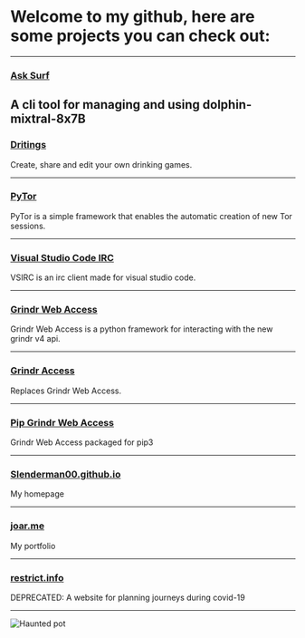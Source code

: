 # Welcome to my github, here are some projects you can check out:
---
### [Ask Surf](https://github.com/Slenderman00/Ask-Surf)
A cli tool for managing and using dolphin-mixtral-8x7B
---
### [Dritings](https://dritings.io)
Create, share and edit your own drinking games.

---
### [PyTor](https://github.com/Slenderman00/PyTor)
PyTor is a simple framework that enables the automatic creation of new Tor sessions.

---

### [Visual Studio Code IRC](https://github.com/Slenderman00/vsirc)
VSIRC is an irc client made for visual studio code.

---

### [Grindr Web Access](https://github.com/Slenderman00/Grindr-Web-Access)
Grindr Web Access is a python framework for interacting with the new grindr v4 api.

---

### [Grindr Access](https://github.com/Slenderman00/grindr-access)
Replaces Grindr Web Access.

---

### [Pip Grindr Web Access](https://github.com/Slenderman00/Pip-Grindr-Web-Access)
Grindr Web Access packaged for pip3

---

### [Slenderman00.github.io](https://slenderman00.github.io)
My homepage

---

### [joar.me](https://joar.me)
My portfolio

---

### [restrict.info](https://github.com/Slenderman00/restrict)
DEPRECATED: A website for planning journeys during covid-19

---
![Haunted pot](https://i.imgur.com/BLnRjO7.png)
